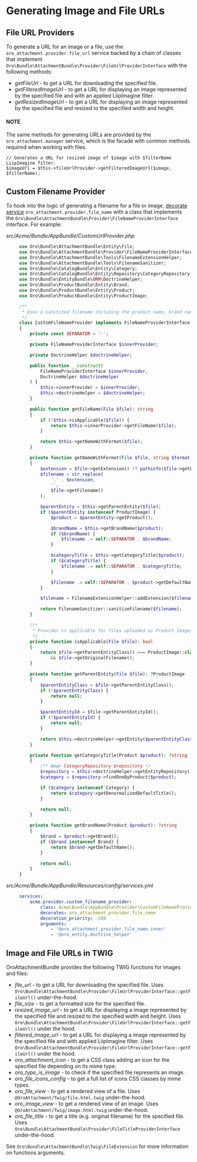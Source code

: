 <a id="bundle-docs-platform-generating-image-file-urls"></a>

# Generating Image and File URLs

## File URL Providers

To generate a URL for an image or a file, use  the `oro_attachment.provider.file_url` service backed by
a chain of classes that implement `Oro\Bundle\AttachmentBundle\Provider\FileUrlProviderInterface` with the following methods:

- *getFileUrl* - to get a URL for downloading the specified file.
- *getFilteredImageUrl* - to get a URL for displaying an image represented by the specified file and with an applied LiipImagine filter.
- *getResizedImageUrl* - to get a URL for displaying an image represented by the specified file and resized to the specified width and height.

#### NOTE
The same methods for generating URLs are provided by the `oro_attachment.manager` service, which is the facade with common methods required when working with files.

```twig
// Generates a URL for resized image of $image with $filterName LiipImagine filter.
$imageUrl = $this->fileUrlProvider->getFilteredImageUrl($image, $filterName);
```

<a id="attachment-bundle-custom-filename-provider"></a>

## Custom Filename Provider

To hook into the logic of generating a filename for a file or image, <a href="https://symfony.com/doc/5.4/service_container/service_decoration.html" target="_blank">decorate service</a> `oro_attachment.provider.file_name`
with a class that implements the `Oro\Bundle\AttachmentBundle\Provider\FileNameProviderInterface` interface. For example:

*src/Acme/Bundle/AppBundle/CustomUrlProvider.php*
```php
     use Oro\Bundle\AttachmentBundle\Entity\File;
     use Oro\Bundle\AttachmentBundle\Provider\FileNameProviderInterface;
     use Oro\Bundle\AttachmentBundle\Tools\FilenameExtensionHelper;
     use Oro\Bundle\AttachmentBundle\Tools\FilenameSanitizer;
     use Oro\Bundle\CatalogBundle\Entity\Category;
     use Oro\Bundle\CatalogBundle\Entity\Repository\CategoryRepository;
     use Oro\Bundle\EntityBundle\ORM\DoctrineHelper;
     use Oro\Bundle\ProductBundle\Entity\Brand;
     use Oro\Bundle\ProductBundle\Entity\Product;
     use Oro\Bundle\ProductBundle\Entity\ProductImage;

     /**
      * Uses a sanitized filename including the product name, brand name and category name for Product Images.
      */
     class CustomFileNameProvider implements FileNameProviderInterface
     {
         private const SEPARATOR = '-';

         private FileNameProviderInterface $innerProvider;

         private DoctrineHelper $doctrineHelper;

         public function __construct(
             FileNameProviderInterface $innerProvider,
             DoctrineHelper $doctrineHelper
         ) {
             $this->innerProvider = $innerProvider;
             $this->doctrineHelper = $doctrineHelper;
         }

         public function getFileName(File $file): string
         {
             if (!$this->isApplicable($file)) {
                 return $this->innerProvider->getFileName($file);
             }

             return $this->getNameWithFormat($file);
         }

         private function getNameWithFormat(File $file, string $format = ''): string
         {
             $extension = $file->getExtension() ?? pathinfo($file->getFilename(), PATHINFO_EXTENSION);
             $filename = str_replace(
                 '.' . $extension,
                 '',
                 $file->getFilename()
             );

             $parentEntity = $this->getParentEntity($file);
             if ($parentEntity instanceof ProductImage) {
                 $product = $parentEntity->getProduct();

                 $brandName = $this->getBrandName($product);
                 if ($brandName) {
                     $filename .= self::SEPARATOR . $brandName;
                 }

                 $categoryTitle = $this->getCategoryTitle($product);
                 if ($categoryTitle) {
                     $filename .= self::SEPARATOR . $categoryTitle;
                 }

                 $filename .= self::SEPARATOR . $product->getDefaultName();
             }

             $filename = FilenameExtensionHelper::addExtension($filename, $extension . '.' . $format);

             return FilenameSanitizer::sanitizeFilename($filename);
         }

         /**
          * Provider is applicable for files uploaded as Product Images.
          */
         private function isApplicable(File $file): bool
         {
             return $file->getParentEntityClass() === ProductImage::class
                 && $file->getOriginalFilename();
         }

         private function getParentEntity(File $file): ?ProductImage
         {
             $parentEntityClass = $file->getParentEntityClass();
             if (!$parentEntityClass) {
                 return null;
             }

             $parentEntityId = $file->getParentEntityId();
             if (!$parentEntityId) {
                 return null;
             }

             return $this->doctrineHelper->getEntity($parentEntityClass, $parentEntityId);
         }

         private function getCategoryTitle(Product $product): ?string
         {
             /** @var CategoryRepository $repository */
             $repository = $this->doctrineHelper->getEntityRepository('OroCatalogBundle:Category');
             $category = $repository->findOneByProduct($product);

             if ($category instanceof Category) {
                 return $category->getDenormalizedDefaultTitle();
             }

             return null;
         }

         private function getBrandName(Product $product): ?string
         {
             $brand = $product->getBrand();
             if ($brand instanceof Brand) {
                 return $brand->getDefaultName();
             }

             return null;
         }
     }
```

*src/Acme/Bundle/AppBundle/Resources/config/services.yml*
```yaml
     services:
         acme.provider.custom_filename_provider:
             class: Acme\Bundle\AppBundle\Provider\CustomFileNameProvider
             decorates: oro_attachment.provider.file_name
             decoration_priority: -200
             arguments:
                 - '@oro_attachment.provider.file_name.inner'
                 - '@oro_entity.doctrine_helper'
```

<a id="attachment-bundle-image-file-twig"></a>

## Image and File URLs in TWIG

OroAttachmentBundle provides the following TWIG functions for images and files:

- *file_url* - to get a URL for downloading the specified file. Uses `Oro\Bundle\AttachmentBundle\Provider\FileUrlProviderInterface::getFileUrl()` under-the-hood.
- *file_size* - to get a formatted size for the specified file.
- *resized_image_url* - to get a URL for displaying a image represented by the specified file and resized to the specified width and height. Uses `Oro\Bundle\AttachmentBundle\Provider\FileUrlProviderInterface::getFileUrl()` under the hood.
- *filtered_image_url* - to get a URL for displaying a image represented by the specified file and with applied LiipImagine filter. Uses `Oro\Bundle\AttachmentBundle\Provider\FileUrlProviderInterface::getFileUrl()` under the hood.
- *oro_attachment_icon* - to get a CSS class adding an icon for the specified file depending on its mime type.
- *oro_type_is_image* - to check if the specified file represents an image.
- *oro_file_icons_config* - to get a full list of icons CSS classes by mime types.
- *oro_file_view* - to get a rendered view of a file. Uses `@OroAttachment/Twig/file.html.twig` under-the-hood.
- *oro_image_view* - to get a rendered view of an image. Uses `@OroAttachment/Twig/image.html.twig` under-the-hood.
- *oro_file_title* - to get a title (e.g. original filename) for the specified file. Uses `Oro\Bundle\AttachmentBundle\Provider\FileTitleProviderInterface` under-the-hood.

See `Oro\Bundle\AttachmentBundle\Twig\FileExtension` for more information on functions arguments.

<!-- Frontend -->
